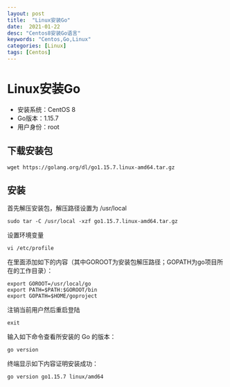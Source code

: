 ```yaml
---
layout: post
title:  "Linux安装Go"
date:  2021-01-22
desc: "Centos8安装Go语言"
keywords: "Centos,Go,Linux"
categories: [Linux]
tags: [Centos]
---
```

# Linux安装Go

- 安装系统：CentOS 8
- Go版本：1.15.7
- 用户身份：root

## 下载安装包

```shell
wget https://golang.org/dl/go1.15.7.linux-amd64.tar.gz
```

## 安装

首先解压安装包，解压路径设置为 /usr/local

```shell
sudo tar -C /usr/local -xzf go1.15.7.linux-amd64.tar.gz
```

设置环境变量

```shell
vi /etc/profile
```

在里面添加如下的内容（其中GOROOT为安装包解压路径；GOPATH为go项目所在的工作目录）：

```shell
export GOROOT=/usr/local/go
export PATH=$PATH:$GOROOT/bin
export GOPATH=$HOME/goproject
```

注销当前用户然后重启登陆

```shell
exit
```

输入如下命令查看所安装的 Go 的版本：

```shell
go version
```

终端显示如下内容证明安装成功：

```shell
go version go1.15.7 linux/amd64
```
